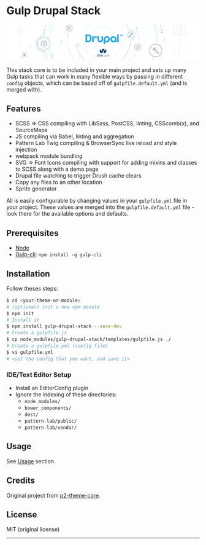 Gulp Drupal Stack
=================

![gulp-drupal-stack-banner](banner.png)

This stack core is to be included in your main project and sets up many Gulp tasks that can work in many flexible ways by passing in different `config` objects, which can be based off of `gulpfile.default.yml` (and is merged with).


## Features

- SCSS => CSS compiling with LibSass, PostCSS, linting, CSScomb(x), and SourceMaps
- JS compiling via Babel, linting and aggregation
- Pattern Lab Twig compiling & BrowserSync live reload and style injection
- webpack module bundling
- SVG => Font Icons compiling with support for adding mixins and classes to SCSS along with a demo page
- Drupal file watching to trigger Drush cache clears
- Copy any files to an other location
- Sprite generator

All is easily configurable by changing values in your `gulpfile.yml` file in your project. These values are merged into the `gulpfile.default.yml` file - look there for the available options and defaults.


## Prerequisites

- [Node](https://nodejs.org)
- [Gulp-cli](http://gulpjs.com/): `npm install -g gulp-cli`


## Installation

Follow theses steps:

```bash
$ cd <your-theme-or-module>
# (optional) init a new npm module
$ npm init
# Install it
$ npm install gulp-drupal-stack --save-dev
# Create a gulpfile.js
$ cp node_modules/gulp-drupal-stack/templates/gulpfile.js ./
# Create a gulpfile.yml (config file)
$ vi gulpfile.yml
# <set the config that you want, and save it>
```

### IDE/Text Editor Setup

- Install an EditorConfig plugin
- Ignore the indexing of these directories:
  - `node_modules/`
  - `bower_components/`
  - `dest/`
  - `pattern-lab/public/`
  - `pattern-lab/vendor/`


## Usage

See [Usage](usage.md) section.


## Credits

Original project from [p2-theme-core](https://github.com/phase2/p2-theme-core).


## License

MIT (original license)

---
